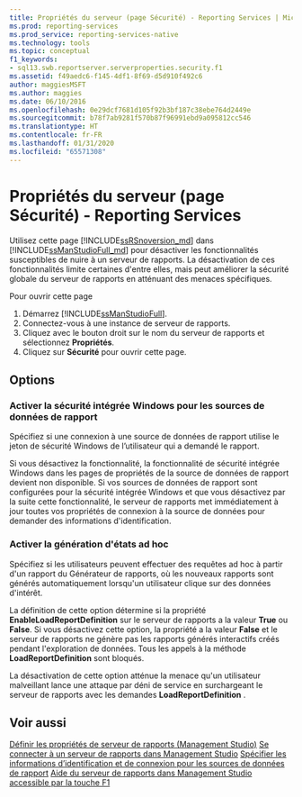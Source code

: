 ```yaml
---
title: Propriétés du serveur (page Sécurité) - Reporting Services | Microsoft Docs
ms.prod: reporting-services
ms.prod_service: reporting-services-native
ms.technology: tools
ms.topic: conceptual
f1_keywords:
- sql13.swb.reportserver.serverproperties.security.f1
ms.assetid: f49aedc6-f145-4df1-8f69-d5d910f492c6
author: maggiesMSFT
ms.author: maggies
ms.date: 06/10/2016
ms.openlocfilehash: 0e29dcf7681d105f92b3bf187c38ebe764d2449e
ms.sourcegitcommit: b78f7ab9281f570b87f96991ebd9a095812cc546
ms.translationtype: HT
ms.contentlocale: fr-FR
ms.lasthandoff: 01/31/2020
ms.locfileid: "65571308"
---
```

# <a name="server-properties-security-page---reporting-services"></a>Propriétés du serveur (page Sécurité) - Reporting Services

  Utilisez cette page [!INCLUDE[ssRSnoversion_md](../../includes/ssrsnoversion-md.md)] dans [!INCLUDE[ssManStudioFull_md](../../includes/ssmanstudiofull-md.md)] pour désactiver les fonctionnalités susceptibles de nuire à un serveur de rapports. La désactivation de ces fonctionnalités limite certaines d'entre elles, mais peut améliorer la sécurité globale du serveur de rapports en atténuant des menaces spécifiques.  
  
 Pour ouvrir cette page
 1) Démarrez [!INCLUDE[ssManStudioFull](../../includes/ssmanstudiofull-md.md)].
 2) Connectez-vous à une instance de serveur de rapports.
 3) Cliquez avec le bouton droit sur le nom du serveur de rapports et sélectionnez **Propriétés**.
 4) Cliquez sur **Sécurité** pour ouvrir cette page.  
  
## <a name="options"></a>Options

### <a name="enable-windows-integrated-security-for-report-data-sources"></a>Activer la sécurité intégrée Windows pour les sources de données de rapport

 Spécifiez si une connexion à une source de données de rapport utilise le jeton de sécurité Windows de l’utilisateur qui a demandé le rapport.  
  
 Si vous désactivez la fonctionnalité, la fonctionnalité de sécurité intégrée Windows dans les pages de propriétés de la source de données de rapport devient non disponible. Si vos sources de données de rapport sont configurées pour la sécurité intégrée Windows et que vous désactivez par la suite cette fonctionnalité, le serveur de rapports met immédiatement à jour toutes vos propriétés de connexion à la source de données pour demander des informations d'identification.  
  
### <a name="enable-ad-hoc-reporting"></a>Activer la génération d'états ad hoc

 Spécifiez si les utilisateurs peuvent effectuer des requêtes ad hoc à partir d'un rapport du Générateur de rapports, où les nouveaux rapports sont générés automatiquement lorsqu'un utilisateur clique sur des données d'intérêt.  
  
 La définition de cette option détermine si la propriété **EnableLoadReportDefinition** sur le serveur de rapports a la valeur **True** ou **False**. Si vous désactivez cette option, la propriété a la valeur **False** et le serveur de rapports ne génère pas les rapports générés interactifs créés pendant l'exploration de données. Tous les appels à la méthode **LoadReportDefinition** sont bloqués.  
  
 La désactivation de cette option atténue la menace qu'un utilisateur malveillant lance une attaque par déni de service en surchargeant le serveur de rapports avec les demandes **LoadReportDefinition** .  
  
## <a name="see-also"></a>Voir aussi

 [Définir les propriétés de serveur de rapports &#40;Management Studio&#41;](../../reporting-services/tools/set-report-server-properties-management-studio.md) [Se connecter à un serveur de rapports dans Management Studio](../../reporting-services/tools/connect-to-a-report-server-in-management-studio.md) [Spécifier les informations d’identification et de connexion pour les sources de données de rapport](../../reporting-services/report-data/specify-credential-and-connection-information-for-report-data-sources.md) [Aide du serveur de rapports dans Management Studio accessible par la touche F1](../../reporting-services/tools/report-server-in-management-studio-f1-help.md)
